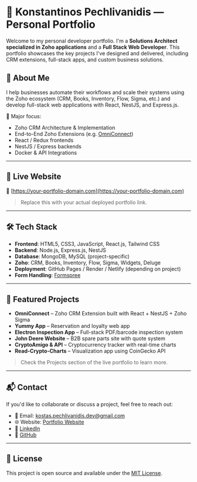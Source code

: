 # 💼 Konstantinos Pechlivanidis — Personal Portfolio

Welcome to my personal developer portfolio. I'm a **Solutions Architect specialized in Zoho applications** and a **Full Stack Web Developer**. This portfolio showcases the key projects I've designed and delivered, including CRM extensions, full-stack apps, and custom business solutions.

## 🧠 About Me

I help businesses automate their workflows and scale their systems using the Zoho ecosystem (CRM, Books, Inventory, Flow, Sigma, etc.) and develop full-stack web applications with React, NestJS, and Express.js.

📌 Major focus:
- Zoho CRM Architecture & Implementation
- End-to-End Zoho Extensions (e.g. [OmniConnect](https://marketplace.zoho.com/app/crm/omni-connect-for-zoho-crm-by-mitto))
- React / Redux frontends
- NestJS / Express backends
- Docker & API Integrations

---

## 🚀 Live Website

🔗 [https://your-portfolio-domain.com](https://your-portfolio-domain.com)

> Replace this with your actual deployed portfolio link.

---

## 🛠️ Tech Stack

- **Frontend**: HTML5, CSS3, JavaScript, React.js, Tailwind CSS
- **Backend**: Node.js, Express.js, NestJS
- **Database**: MongoDB, MySQL (project-specific)
- **Zoho**: CRM, Books, Inventory, Flow, Sigma, Widgets, Deluge
- **Deployment**: GitHub Pages / Render / Netlify (depending on project)
- **Form Handling**: [Formspree](https://formspree.io/)

---

## 📂 Featured Projects

- **OmniConnect** – Zoho CRM Extension built with React + NestJS + Zoho Sigma  
- **Yummy App** – Reservation and loyalty web app  
- **Electron Inspection App** – Full-stack PDF/barcode inspection system  
- **John Deere Website** – B2B spare parts site with quote system  
- **CryptoAmigo & API** – Cryptocurrency tracker with real-time charts  
- **Read-Crypto-Charts** – Visualization app using CoinGecko API

> Check the Projects section of the live portfolio to learn more.

---

## 📬 Contact

If you'd like to collaborate or discuss a project, feel free to reach out:

- 📧 Email: [kostas.pechlivanidis.dev@gmail.com](mailto:kostas.pechlivanidis.dev@gmail.com)
- 🌐 Website: [Portfolio Website](https://your-portfolio-domain.com)
- 🔗 [LinkedIn](https://www.linkedin.com/in/konstantinos-pechlivanidis-65a339293/)
- 🐙 [GitHub](https://github.com/true-hero23)

---

## 📄 License

This project is open source and available under the [MIT License](LICENSE).

